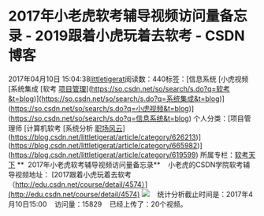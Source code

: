 # 2017年小老虎软考辅导视频访问量备忘录 - 2019跟着小虎玩着去软考 - CSDN博客
2017年04月10日 15:04:38[littletigerat](https://me.csdn.net/littletigerat)阅读数：440标签：[信息系统																[小虎视频																[系统集成																[软考																[项目管理](https://so.csdn.net/so/search/s.do?q=项目管理&t=blog)](https://so.csdn.net/so/search/s.do?q=软考&t=blog)](https://so.csdn.net/so/search/s.do?q=系统集成&t=blog)](https://so.csdn.net/so/search/s.do?q=小虎视频&t=blog)](https://so.csdn.net/so/search/s.do?q=信息系统&t=blog)
个人分类：[项目管理师																[计算机软考																[系统分析																[职场风云](https://blog.csdn.net/littletigerat/article/category/774453)](https://blog.csdn.net/littletigerat/article/category/626213)](https://blog.csdn.net/littletigerat/article/category/665982)](https://blog.csdn.net/littletigerat/article/category/619599)
所属专栏：[软考天下](https://blog.csdn.net/column/details/15515.html)
**  2017年小老虎软考辅导视频访问量备忘录**
   小老虎的CSDN学院软考辅导视频地址：
[2017跟着小虎玩着去软考（http://edu.csdn.net/course/detail/4574）](http://edu.csdn.net/course/detail/4574)
![](https://img-blog.csdn.net/20170410150341824)
   统计分析截止时间是：2017年4月10日15:00
   访问量：15829
   已经上传了：20个视频。

